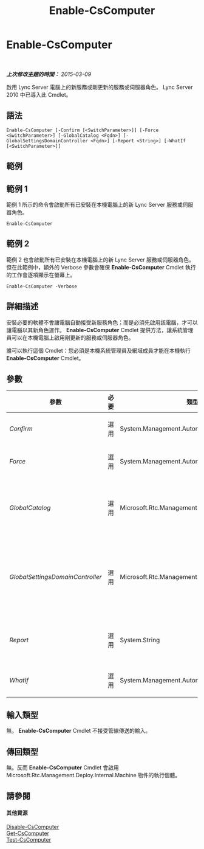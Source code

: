 ﻿---
title: Enable-CsComputer
TOCTitle: Enable-CsComputer
ms:assetid: ac014030-4cd0-4503-b70e-12ab5b0ec34b
ms:mtpsurl: https://technet.microsoft.com/zh-tw/library/Gg412815(v=OCS.15)
ms:contentKeyID: 49291964
ms.date: 08/10/2015
mtps_version: v=OCS.15
ms.translationtype: HT
---

# Enable-CsComputer

 

_**上次修改主題的時間：** 2015-03-09_

啟用 Lync Server 電腦上的新服務或剛更新的服務或伺服器角色。 Lync Server 2010 中已導入此 Cmdlet。

## 語法

    Enable-CsComputer [-Confirm [<SwitchParameter>]] [-Force <SwitchParameter>] [-GlobalCatalog <Fqdn>] [-GlobalSettingsDomainController <Fqdn>] [-Report <String>] [-WhatIf [<SwitchParameter>]]

## 範例

## 範例 1

範例 1 所示的命令會啟動所有已安裝在本機電腦上的新 Lync Server 服務或伺服器角色。

    Enable-CsComputer

## 範例 2

範例 2 也會啟動所有已安裝在本機電腦上的新 Lync Server 服務或伺服器角色。但在此範例中，額外的 Verbose 參數會確保 **Enable-CsComputer** Cmdlet 執行的工作會逐項顯示在螢幕上。

    Enable-CsComputer -Verbose

## 詳細描述

安裝必要的軟體不會讓電腦自動接受新服務角色；而是必須先啟用該電腦，才可以讓電腦以其新角色運作。 **Enable-CsComputer** Cmdlet 提供方法，讓系統管理員可以在本機電腦上啟用剛更新的服務或伺服器角色。

誰可以執行這個 Cmdlet：您必須是本機系統管理員及網域成員才能在本機執行 **Enable-CsComputer** Cmdlet。

## 參數


<table>
<colgroup>
<col style="width: 25%" />
<col style="width: 25%" />
<col style="width: 25%" />
<col style="width: 25%" />
</colgroup>
<thead>
<tr class="header">
<th>參數</th>
<th>必要</th>
<th>類型</th>
<th>說明</th>
</tr>
</thead>
<tbody>
<tr class="odd">
<td><p><em>Confirm</em></p></td>
<td><p>選用</p></td>
<td><p>System.Management.Automation.SwitchParameter</p></td>
<td><p>在執行命令前先提示確認。</p></td>
</tr>
<tr class="even">
<td><p><em>Force</em></p></td>
<td><p>選用</p></td>
<td><p>System.Management.Automation.SwitchParameter</p></td>
<td><p>隱藏執行命令時可能發生的非嚴重錯誤訊息。</p></td>
</tr>
<tr class="odd">
<td><p><em>GlobalCatalog</em></p></td>
<td><p>選用</p></td>
<td><p>Microsoft.Rtc.Management.Deploy.Fqdn</p></td>
<td><p>網域中通用類別目錄伺服器的完整網域名稱 (FQDN)。如果您執行 <strong>Enable-CsComputer</strong> Cmdlet 的電腦帳戶是在您的網域中，就不需要此參數。</p></td>
</tr>
<tr class="even">
<td><p><em>GlobalSettingsDomainController</em></p></td>
<td><p>選用</p></td>
<td><p>Microsoft.Rtc.Management.Deploy.Fqdn</p></td>
<td><p>儲存全域設定之網域控制站的 FQDN。如果全域設定是儲存在 Active Directory 的系統容器內，則此參數必須導向根網域控制器。如果全域設定儲存在組態容器中，則會使用任何一個網域控制站，且會省略此參數。</p></td>
</tr>
<tr class="odd">
<td><p><em>Report</em></p></td>
<td><p>選用</p></td>
<td><p>System.String</p></td>
<td><p>可讓您指定在 Cmdlet 執行時所建立記錄檔的檔案路徑。例如：-Report &quot;C:\Logs\EnableComputer.html&quot;</p></td>
</tr>
<tr class="even">
<td><p><em>WhatIf</em></p></td>
<td><p>選用</p></td>
<td><p>System.Management.Automation.SwitchParameter</p></td>
<td><p>說明執行命令時若不實際執行命令的後果。</p></td>
</tr>
</tbody>
</table>


## 輸入類型

無。 **Enable-CsComputer** Cmdlet 不接受管線傳送的輸入。

## 傳回類型

無。反而 **Enable-CsComputer** Cmdlet 會啟用 Microsoft.Rtc.Management.Deploy.Internal.Machine 物件的執行個體。

## 請參閱

#### 其他資源

[Disable-CsComputer](disable-cscomputer.md)  
[Get-CsComputer](get-cscomputer.md)  
[Test-CsComputer](test-cscomputer.md)

